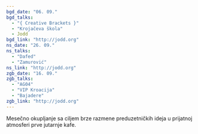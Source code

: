 ```yaml
---
bgd_date: "06. 09."
bgd_talks:
  - "{ Creative Brackets }"
  - "Krojačeva škola"
  - Jodd
bgd_link: "http://jodd.org"
ns_date: "26. 09."
ns_talks:
  - "Dafed"
  - "Zamurović"
ns_link: "http://jodd.org"
zgb_date: "16. 09."
zgb_talks:
  - "AG04"
  - "VIP Kroacija"
  - "Bajadere"
zgb_link: "http://jodd.org"
---
```


Mesečno okupljanje sa ciljem brze razmene preduzetničkih ideja u prijatnoj atmosferi prve jutarnje kafe.